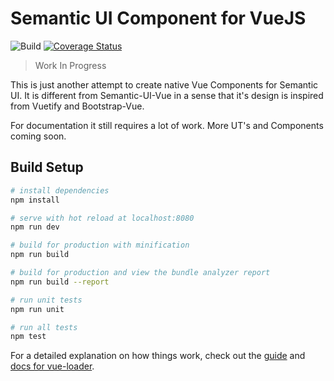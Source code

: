 # Semantic UI Component for VueJS

![Build](https://travis-ci.org/HandOfGod94/vue-semantic.svg?branch=master)
[![Coverage Status](https://coveralls.io/repos/github/HandOfGod94/vue-semantic/badge.svg?branch=master)](https://coveralls.io/github/HandOfGod94/vue-semantic?branch=master)

> Work In Progress

This is just another attempt to create native Vue Components for
Semantic UI. It is different from Semantic-UI-Vue in a sense that
it's design is inspired from Vuetify and Bootstrap-Vue.

For documentation it still requires a lot of work.
More UT's and Components coming soon.

## Build Setup

``` bash
# install dependencies
npm install

# serve with hot reload at localhost:8080
npm run dev

# build for production with minification
npm run build

# build for production and view the bundle analyzer report
npm run build --report

# run unit tests
npm run unit

# run all tests
npm test
```

For a detailed explanation on how things work, check out the [guide](http://vuejs-templates.github.io/webpack/) and [docs for vue-loader](http://vuejs.github.io/vue-loader).
